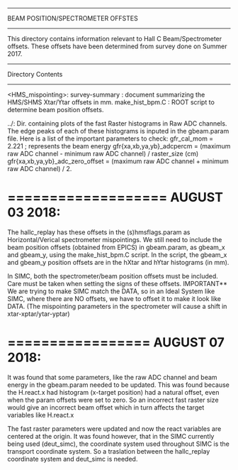****************************
BEAM POSITION/SPECTROMETER
OFFSTES
****************************

This directory contains information relevant to Hall C Beam/Spectrometer
offsets. These offsets have been determined from survey done on Summer 2017.

********************
Directory Contents
********************
<HMS_mispointing>:
survey-summary   : document summarizing the HMS/SHMS Xtar/Ytar offsets in mm.
make_hist_bpm.C  : ROOT script to determine beam position offsets.

../<fastRaster>:
Dir. containing plots of the fast Raster histograms in Raw ADC channels. The edge peaks of each of these
histograms is inputed in the gbeam.param file. Here is a list of the important parameters to check:
	   gfr_cal_mom  = 2.221  ; represents the beam energy 
	   gfr{xa,xb,ya,yb}_adcpercm = (maximum raw ADC channel - minimum raw ADC channel) / raster_size (cm)	 
           gfr{xa,xb,ya,yb}_adc_zero_offset = (maximum raw ADC channel + minimum raw ADC channel) / 2.		     

===================
  AUGUST 03 2018:
===================
The hallc_replay has these offsets in the (s)hmsflags.param as Horizontal/Verical spectrometer mispointings.
We still need to include the beam position offsets (obtained from EPICS) in gbeam.param, as gbeam_x and gbeam_y, using the make_hist_bpm.C script.
In the script, the gbeam_x and gbeam_y position offsets are in the hXtar and hYtar histograms (in mm).

In SIMC, both the spectrometer/beam position offsets must be included. Care must be taken when setting the signs of these offsets.
IMPORTANT** We are trying to make SIMC match the DATA, so in an Ideal System like SIMC, where there are NO offsets, we have to offset it
to make it look like  DATA. 
(The mispointing parameters in the spectrometer will cause a shift in xtar-xptar/ytar-yptar)

=================
 AUGUST 07 2018:
=================
It was found that some parameters, like the raw ADC channel and beam energy in the gbeam.param needed to be updated.
This was found because the H.react.x had histogram (x-target position) had a natural offset, even when the param offsets
were set to zero. So an incorrect fast raster size would give an incorrect beam offset which in turn affects the
target variables like H.react.x  

The fast raster parameters were updated and now the react variables are centered at the origin. It was found however, that in the
SIMC currently being used (deut_simc), the coordinate system used throughout SIMC is the transport coordinate system. So a traslation
between the hallc_replay coordinate system and deut_simc is needed.


                       
              

          
         


